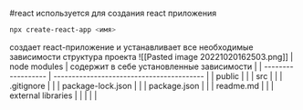 #react 
используется для создания react приложения

```bash
npx create-react-app <имя>
```
создает react-приложение и устанавливает все необходимые зависимости 
структура проекта
![[Pasted image 20221020162503.png]]
| node modules       | содержит в себе установленные зависимости |
| ------------------ | ----------------------------------------- |
| public             |                                           |
| src                |                                           |
| .gitignore         |                                           |
| package-lock.json  |                                           |
| package.json       |                                           |
| readme.md          |                                           |
| external libraries |                                           |
|                    |                                           |
